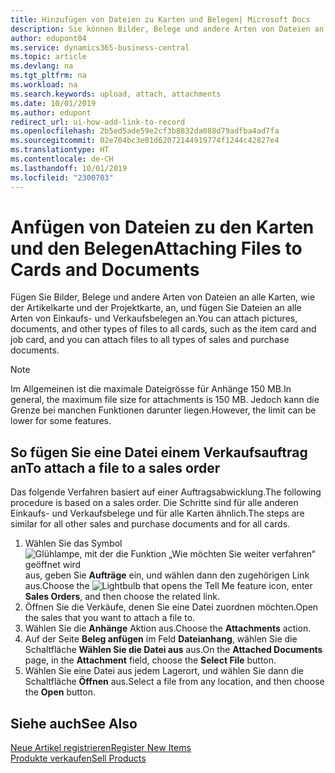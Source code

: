 ```yaml
---
title: Hinzufügen von Dateien zu Karten und Belegen| Microsoft Docs
description: Sie können Bilder, Belege und andere Arten von Dateien an alle Karten und alle Arten von Verkaufs- und Einkaufsbelegen anfügen.
author: edupont04
ms.service: dynamics365-business-central
ms.topic: article
ms.devlang: na
ms.tgt_pltfrm: na
ms.workload: na
ms.search.keywords: upload, attach, attachments
ms.date: 10/01/2019
ms.author: edupont
redirect_url: ui-how-add-link-to-record
ms.openlocfilehash: 2b5ed5ade59e2cf3b8832da088d79adfba4ad7fa
ms.sourcegitcommit: 02e704bc3e01d62072144919774f1244c42827e4
ms.translationtype: HT
ms.contentlocale: de-CH
ms.lasthandoff: 10/01/2019
ms.locfileid: "2300703"
---
```

# <a name="attaching-files-to-cards-and-documents"></a><span data-ttu-id="9fce8-103">Anfügen von Dateien zu den Karten und den Belegen</span><span class="sxs-lookup"><span data-stu-id="9fce8-103">Attaching Files to Cards and Documents</span></span>
<span data-ttu-id="9fce8-104">Fügen Sie Bilder, Belege und andere Arten von Dateien an alle Karten, wie der Artikelkarte und der Projektkarte, an, und fügen Sie Dateien an alle Arten von Einkaufs- und Verkaufsbelegen an.</span><span class="sxs-lookup"><span data-stu-id="9fce8-104">You can attach pictures, documents, and other types of files to all cards, such as the item card and job card, and you can attach files to all types of sales and purchase documents.</span></span>

> [!Note]
> <span data-ttu-id="9fce8-105">Im Allgemeinen ist die maximale Dateigrösse für Anhänge 150 MB.</span><span class="sxs-lookup"><span data-stu-id="9fce8-105">In general, the maximum file size for attachments is 150 MB.</span></span> <span data-ttu-id="9fce8-106">Jedoch kann die Grenze bei manchen Funktionen darunter liegen.</span><span class="sxs-lookup"><span data-stu-id="9fce8-106">However, the limit can be lower for some features.</span></span>

## <a name="to-attach-a-file-to-a-sales-order"></a><span data-ttu-id="9fce8-107">So fügen Sie eine Datei einem Verkaufsauftrag an</span><span class="sxs-lookup"><span data-stu-id="9fce8-107">To attach a file to a sales order</span></span>
<span data-ttu-id="9fce8-108">Das folgende Verfahren basiert auf einer Auftragsabwicklung.</span><span class="sxs-lookup"><span data-stu-id="9fce8-108">The following procedure is based on a sales order.</span></span> <span data-ttu-id="9fce8-109">Die Schritte sind für alle anderen Einkaufs- und Verkaufsbelege und für alle Karten ähnlich.</span><span class="sxs-lookup"><span data-stu-id="9fce8-109">The steps are similar for all other sales and purchase documents and for all cards.</span></span>

1. <span data-ttu-id="9fce8-110">Wählen Sie das Symbol ![Glühlampe, mit der die Funktion „Wie möchten Sie weiter verfahren“ geöffnet wird](media/ui-search/search_small.png "Wie möchten Sie weiter verfahren?") aus, geben Sie **Aufträge** ein, und wählen dann den zugehörigen Link aus.</span><span class="sxs-lookup"><span data-stu-id="9fce8-110">Choose the ![Lightbulb that opens the Tell Me feature](media/ui-search/search_small.png "Tell me what you want to do") icon, enter **Sales Orders**, and then choose the related link.</span></span>
2. <span data-ttu-id="9fce8-111">Öffnen Sie die Verkäufe, denen Sie eine Datei zuordnen möchten.</span><span class="sxs-lookup"><span data-stu-id="9fce8-111">Open the sales that you want to attach a file to.</span></span>
3. <span data-ttu-id="9fce8-112">Wählen Sie die **Anhänge** Aktion aus.</span><span class="sxs-lookup"><span data-stu-id="9fce8-112">Choose the **Attachments** action.</span></span>
4. <span data-ttu-id="9fce8-113">Auf der Seite **Beleg anfügen** im Feld **Dateianhang**, wählen Sie die Schaltfläche **Wählen Sie die Datei aus** aus.</span><span class="sxs-lookup"><span data-stu-id="9fce8-113">On the **Attached Documents** page, in the **Attachment** field, choose the **Select File** button.</span></span>
5. <span data-ttu-id="9fce8-114">Wählen Sie eine Datei aus jedem Lagerort, und wählen Sie dann die Schaltfläche **Öffnen** aus.</span><span class="sxs-lookup"><span data-stu-id="9fce8-114">Select a file from any location, and then choose the **Open** button.</span></span>

## <a name="see-also"></a><span data-ttu-id="9fce8-115">Siehe auch</span><span class="sxs-lookup"><span data-stu-id="9fce8-115">See Also</span></span>
[<span data-ttu-id="9fce8-116">Neue Artikel registrieren</span><span class="sxs-lookup"><span data-stu-id="9fce8-116">Register New Items</span></span>](inventory-how-register-new-items.md)  
[<span data-ttu-id="9fce8-117">Produkte verkaufen</span><span class="sxs-lookup"><span data-stu-id="9fce8-117">Sell Products</span></span>](sales-how-sell-products.md)
